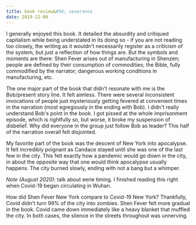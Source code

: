 ```yaml
---
title: book review&#58; severance
date: 2019-12-08
---
```

I generally enjoyed this book. It detailed the absurdity and critiqued capitalism while being understated in its doing so - if you are not reading too closely, the writing as it wouldn't necessarily register as a criticism of the system, but just a reflection of how things are. But the symbols and moments are there: Shen Fever arises out of manufacturing in Shenzen; people are defined by their consumption of commodities; the Bible, fully commodified by the narrator; dangerous working conditions in manufacturing, etc.

The one major part of the book that didn't resonate with me is the Bob/present story line. It felt aimless. There were several inconsistent invocations of people just mysteriously getting fevered at convenient times in the narration (most egregiously in the ending with Bob). I didn't really understand Bob's point in the book. I got pissed at the whole imprisonment episode, which is rightfully so, but worse, it broke my suspension of disbelief. Why did everyone in the group just follow Bob as leader? This half of the narration overall felt disjointed.

My favorite part of the book was the descent of New York into apocalypse. It felt incredibly poignant as Candace stayed until she was one of the last few in the city. This felt exactly how a pandemic would go down in the city, in about the opposite way that one would think apocalypse usually happens. The city burned slowly, ending with not a bang but a whimper.

_Note (August 2020)_: talk about eerie timing. I finished reading this right when Covid-19 began circulating in Wuhan.

How did Shen Fever New York compare to Covid-19 New York? Thankfully, Covid didn't turn 99% of the city into zombies. Shen Fever felt more gradual in the book. Covid came down immediately like a heavy blanket that muffled the city. In both cases, the silence in the streets throughout was unnerving.
